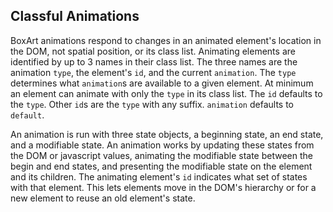 ## Classful Animations

BoxArt animations respond to changes in an animated element's location in the DOM, not spatial position, or its class list. Animating elements are identified by up to 3 names in their class list. The three names are the animation `type`, the element's `id`, and the current `animation`. The `type` determines what `animation`s are available to a given element. At minimum an element can animate with only the `type` in its class list. The `id` defaults to the `type`. Other `id`s are the `type` with any suffix. `animation` defaults to `default`.

An animation is run with three state objects, a beginning state, an end state, and a modifiable state. An animation works by updating these states from the DOM or javascript values, animating the modifiable state between the begin and end states, and presenting the modifiable state on the element and its children. The animating element's `id` indicates what set of states with that element. This lets elements move in the DOM's hierarchy or for a new element to reuse an old element's state.
